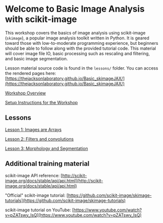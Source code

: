 # Welcome to Basic Image Analysis with scikit-image

This workshop covers the basics of image analysis using scikit-image (`skimage`), a popular image analysis toolkit written in Python. It is geared toward those with low-to-moderate programming experience, but beginners should be able to follow along with the provided tutorial code. This material will cover image file IO, basic processing such as rescaling and filtering, and basic image segmentation.

Lesson material source code is found in the `lessons/` folder. You can access the rendered pages here: [https://thejacksonlaboratory.github.io/Basic_skimageJAX/](https://thejacksonlaboratory.github.io/Basic_skimageJAX/)

[Workshop Overview](README.md)

[Setup Instructions for the Workshop](lessons/0-Background_and_Setup.md#setting-up-for-the-class)

## Lessons

[Lesson 1: Images are Arrays](lessons/1-Images_are_arrays.md)

[Lesson 2: Filters and convolutions](lessons/2-Filters_and_convolutions.md)

[Lesson 3: Morphology and Segmentation](lessons/3-Morphology_and_Segmentation.md)

## Additional training material

scikit-image API reference: [http://scikit-image.org/docs/stable/api/api.html](http://scikit-image.org/docs/stable/api/api.html)

"Official" scikit-image tutorial: [https://github.com/scikit-image/skimage-tutorials](https://github.com/scikit-image/skimage-tutorials)

scikit-image tutorial on YouTube: [https://www.youtube.com/watch?v=pZATswy_IsQ](https://www.youtube.com/watch?v=pZATswy_IsQ)
